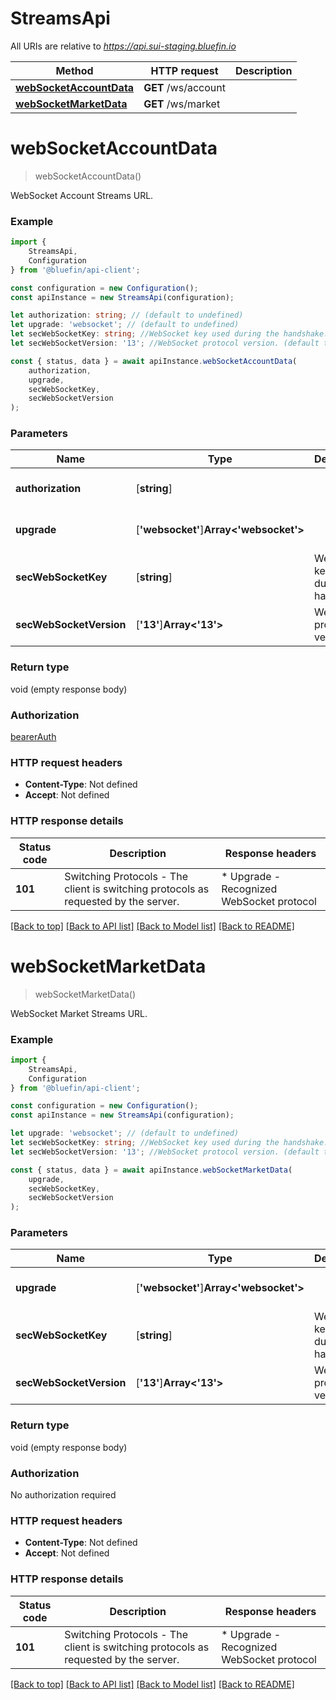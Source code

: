 # StreamsApi

All URIs are relative to *https://api.sui-staging.bluefin.io*

|Method | HTTP request | Description|
|------------- | ------------- | -------------|
|[**webSocketAccountData**](#websocketaccountdata) | **GET** /ws/account | |
|[**webSocketMarketData**](#websocketmarketdata) | **GET** /ws/market | |

# **webSocketAccountData**
> webSocketAccountData()

WebSocket Account Streams URL.

### Example

```typescript
import {
    StreamsApi,
    Configuration
} from '@bluefin/api-client';

const configuration = new Configuration();
const apiInstance = new StreamsApi(configuration);

let authorization: string; // (default to undefined)
let upgrade: 'websocket'; // (default to undefined)
let secWebSocketKey: string; //WebSocket key used during the handshake. (default to undefined)
let secWebSocketVersion: '13'; //WebSocket protocol version. (default to undefined)

const { status, data } = await apiInstance.webSocketAccountData(
    authorization,
    upgrade,
    secWebSocketKey,
    secWebSocketVersion
);
```

### Parameters

|Name | Type | Description  | Notes|
|------------- | ------------- | ------------- | -------------|
| **authorization** | [**string**] |  | defaults to undefined|
| **upgrade** | [**&#39;websocket&#39;**]**Array<&#39;websocket&#39;>** |  | defaults to undefined|
| **secWebSocketKey** | [**string**] | WebSocket key used during the handshake. | defaults to undefined|
| **secWebSocketVersion** | [**&#39;13&#39;**]**Array<&#39;13&#39;>** | WebSocket protocol version. | defaults to undefined|


### Return type

void (empty response body)

### Authorization

[bearerAuth](../README.md#bearerAuth)

### HTTP request headers

 - **Content-Type**: Not defined
 - **Accept**: Not defined


### HTTP response details
| Status code | Description | Response headers |
|-------------|-------------|------------------|
|**101** | Switching Protocols - The client is switching protocols as requested by the server. |  * Upgrade - Recognized WebSocket protocol <br>  |

[[Back to top]](#) [[Back to API list]](../README.md#documentation-for-api-endpoints) [[Back to Model list]](../README.md#documentation-for-models) [[Back to README]](../README.md)

# **webSocketMarketData**
> webSocketMarketData()

WebSocket Market Streams URL.

### Example

```typescript
import {
    StreamsApi,
    Configuration
} from '@bluefin/api-client';

const configuration = new Configuration();
const apiInstance = new StreamsApi(configuration);

let upgrade: 'websocket'; // (default to undefined)
let secWebSocketKey: string; //WebSocket key used during the handshake. (default to undefined)
let secWebSocketVersion: '13'; //WebSocket protocol version. (default to undefined)

const { status, data } = await apiInstance.webSocketMarketData(
    upgrade,
    secWebSocketKey,
    secWebSocketVersion
);
```

### Parameters

|Name | Type | Description  | Notes|
|------------- | ------------- | ------------- | -------------|
| **upgrade** | [**&#39;websocket&#39;**]**Array<&#39;websocket&#39;>** |  | defaults to undefined|
| **secWebSocketKey** | [**string**] | WebSocket key used during the handshake. | defaults to undefined|
| **secWebSocketVersion** | [**&#39;13&#39;**]**Array<&#39;13&#39;>** | WebSocket protocol version. | defaults to undefined|


### Return type

void (empty response body)

### Authorization

No authorization required

### HTTP request headers

 - **Content-Type**: Not defined
 - **Accept**: Not defined


### HTTP response details
| Status code | Description | Response headers |
|-------------|-------------|------------------|
|**101** | Switching Protocols - The client is switching protocols as requested by the server. |  * Upgrade - Recognized WebSocket protocol <br>  |

[[Back to top]](#) [[Back to API list]](../README.md#documentation-for-api-endpoints) [[Back to Model list]](../README.md#documentation-for-models) [[Back to README]](../README.md)

